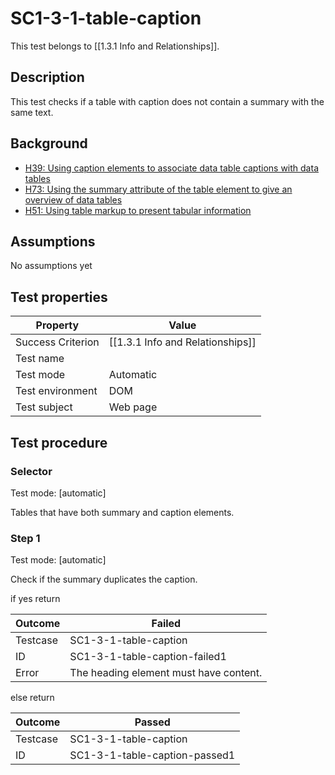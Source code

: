 # SC1-3-1-table-caption 

This test belongs to [[1.3.1 Info and Relationships]].

## Description

This test checks if a table with caption does not contain a summary with the same text.

## Background

- [H39: Using caption elements to associate data table captions with data tables](http://www.w3.org/TR/WCAG20-TECHS/H39.html)
- [H73: Using the summary attribute of the table element to give an overview of data tables](http://www.w3.org/TR/2015/NOTE-WCAG20-TECHS-20150226/H73.html)
- [H51: Using table markup to present tabular information](http://www.w3.org/TR/2015/NOTE-WCAG20-TECHS-20150226/H51.html)

## Assumptions

No assumptions yet

## Test properties

| Property          | Value
|-------------------|----
| Success Criterion | [[1.3.1 Info and Relationships]]
| Test name         |
| Test mode         | Automatic
| Test environment  | DOM
| Test subject      | Web page

## Test procedure

### Selector

Test mode: [automatic]

Tables that have both summary and caption elements.

### Step 1

Test mode: [automatic]

Check if the summary duplicates the caption.

if yes return

| Outcome  | Failed
|----------|-----
| Testcase | SC1-3-1-table-caption
| ID       | SC1-3-1-table-caption-failed1
| Error    | The heading element must have content.

else return

| Outcome  | Passed
|----------|-----
| Testcase | SC1-3-1-table-caption
| ID       | SC1-3-1-table-caption-passed1
